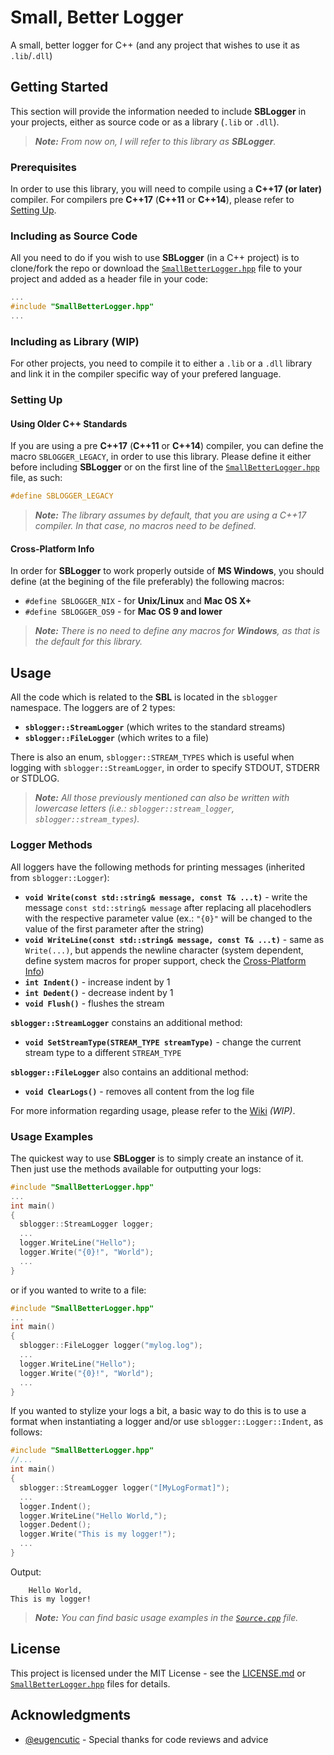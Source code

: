 # Small, Better Logger
A small, better logger for C++ (and any project that wishes to use it as ```.lib```/```.dll```) 

## Getting Started
This section will provide the information needed to include **SBLogger** in your projects, either as source code or as a library (```.lib``` or ```.dll```).
> ***Note:*** *From now on, I will refer to this library as ***SBLogger***.*

### Prerequisites
In order to use this library, you will need to compile using a **C++17 (or later)** compiler. For compilers pre **C++17** (**C++11** or **C++14**), please refer to [Setting Up](README.md#Setting-Up).

### Including as Source Code
All you need to do if you wish to use **SBLogger** (in a C++ project) is to clone/fork the repo or download the [`SmallBetterLogger.hpp`](SmallBetterLogger/SmallBetterLogger.hpp) file to your project and added as a header file in your code:
````cpp
...
#include "SmallBetterLogger.hpp"
...
````

### Including as Library (WIP)
For other projects, you need to compile it to either a ```.lib``` or a ```.dll``` library and link it in the compiler specific way of your prefered language.

### Setting Up

#### Using Older C++ Standards
If you are using a pre **C++17** (**C++11** or **C++14**) compiler, you can define the macro ```SBLOGGER_LEGACY```, in order to use this library. Please define it either before including **SBLogger** or on the first line of the [`SmallBetterLogger.hpp`](SmallBetterLogger/SmallBetterLogger.hpp) file, as such:
````cpp
#define SBLOGGER_LEGACY
````
> ***Note:*** *The library assumes by default, that you are using a C++17 compiler. In that case, no macros need to be defined.*

#### Cross-Platform Info
In order for **SBLogger** to work properly outside of **MS Windows**, you should define (at the begining of the file preferably) the following macros:
  * ```#define SBLOGGER_NIX``` - for **Unix/Linux** and **Mac OS X+**
  * ```#define SBLOGGER_OS9``` - for **Mac OS 9 and lower**
> ***Note:*** *There is no need to define any macros for ***Windows***, as that is the default for this library.*

## Usage
All the code which is related to the **SBL** is located in the ```sblogger``` namespace. The loggers are of 2 types: 
  * **```sblogger::StreamLogger```** (which writes to the standard streams)
  * **```sblogger::FileLogger```** (which writes to a file) 

There is also an enum, ```sblogger::STREAM_TYPES``` which is useful when logging with ```sblogger::StreamLogger```, in order to specify STDOUT, STDERR or STDLOG. 
> ***Note:*** *All those previously mentioned can also be written with lowercase letters (i.e.: ```sblogger::stream_logger```, ```sblogger::stream_types```).*

### Logger Methods
All loggers have the following methods for printing messages (inherited from ```sblogger::Logger```):
  * **```void Write(const std::string& message, const T& ...t)```** - write the message ```const std::string& message``` after replacing all placehodlers with the respective parameter value (ex.: ```"{0}"``` will be changed to the value of the first parameter after the string)
  * **```void WriteLine(const std::string& message, const T& ...t)```** - same as ```Write(...)```, but appends the newline character (system dependent, define system macros for proper support, check the [Cross-Platform Info](README.md#Cross-Platform-Info))
  * **```int Indent()```** - increase indent by 1
  * **```int Dedent()```** - decrease indent by 1
  * **```void Flush()```** - flushes the stream

**```sblogger::StreamLogger```** constains an additional method:
  * **```void SetStreamType(STREAM_TYPE streamType)```** - change the current stream type to a different ```STREAM_TYPE```

**```sblogger::FileLogger```** also contains an additional method:
  * **```void ClearLogs()```** - removes all content from the log file

For more information regarding usage, please refer to the [Wiki](https://github.com/filipdutescu/small-better-logger/wiki) *(WIP)*.

### Usage Examples
The quickest way to use **SBLogger** is to simply create an instance of it. Then just use the methods available for outputting your logs:
````cpp
#include "SmallBetterLogger.hpp"
...
int main()
{
  sblogger::StreamLogger logger;
  ...
  logger.WriteLine("Hello");
  logger.Write("{0}!", "World");
  ...
}
````
or if you wanted to write to a file:
````cpp
#include "SmallBetterLogger.hpp"
...
int main()
{
  sblogger::FileLogger logger("mylog.log");
  ...
  logger.WriteLine("Hello");
  logger.Write("{0}!", "World");
  ...
}
````

If you wanted to stylize your logs a bit, a basic way to do this is to use a format when instantiating a logger and/or use ```sblogger::Logger::Indent```, as follows:
````cpp
#include "SmallBetterLogger.hpp"
//...
int main()
{
  sblogger::StreamLogger logger("[MyLogFormat]");
  ...
  logger.Indent();
  logger.WriteLine("Hello World,");
  logger.Dedent();
  logger.Write("This is my logger!");
  ...
}
````
Output:
````console
    Hello World,
This is my logger!
````

> ***Note:*** *You can find basic usage examples in the [`Source.cpp`](SmallBetterLogger/Source.cpp) file.*

## License
This project is licensed under the MIT License - see the [LICENSE.md](LICENSE.md) or [`SmallBetterLogger.hpp`](SmallBetterLogger/SmallBetterLogger.hpp) files for details.

## Acknowledgments
  * [@eugencutic](http://github.com/eugencutic) - Special thanks for code reviews and advice
